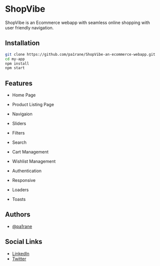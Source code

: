 # ShopVibe

ShopVibe is an Ecommerce webapp with seamless online shopping with user friendly navigation.


## Installation
```bash
git clone https://github.com/pa1rane/ShopVibe-an-ecommerce-webapp.git
cd my-app
npm install
npm start
```

    
## Features

- Home Page 

- Product Listing Page

- Navigaion 

- Sliders

- Filters

- Search

- Cart Management

- Wishlist Management

- Authentication

- Responsive

- Loaders

- Toasts
## Authors

- [@pa1rane](https://www.github.com/pa1rane)
## Social Links
* [LinkedIn](https://www.linkedin.com/in/pavan-rane-109258168/)
* [Twitter](https://www.twitter.com/pa1rane/)
